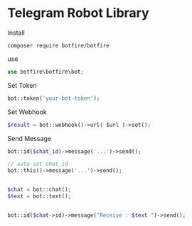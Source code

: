 # Telegram Robot Library

Install

```
composer require botfire/botfire
```

use
```PHP
use botfire\botfire\bot;
```

Set Token
```PHP
bot::token('your-bot-token');
```

Set Webhook
```PHP
$result = bot::webhook()->url( $url )->set();
```

Send Message
```PHP
bot::id($chat_id)->message('...')->send();

// auto set chat_id
bot::this()->message('...')->send();
```


```PHP

$chat = bot::chat();
$text = bot::text();


bot::id($chat->id)->message("Receive : $text ")->send();
```
